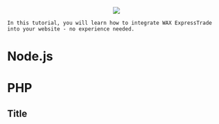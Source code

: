 <p align = "center">
	<img src = "https://blog.opskins.com/wp-content/uploads/2018/08/ExpressTrade-Logo-Black.png">

	In this tutorial, you will learn how to integrate WAX ExpressTrade into your website - no experience needed.
</p>

# Node.js

# PHP

## Title